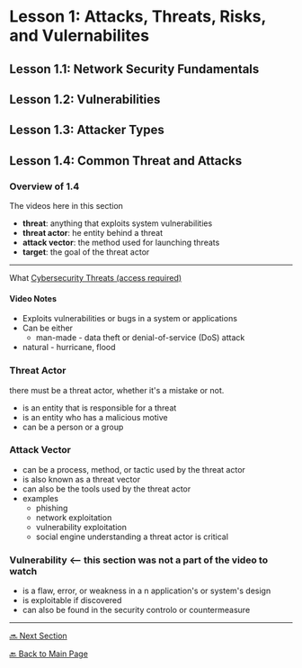 # Lesson 1: Attacks, Threats, Risks, and Vulernabilites

## Lesson 1.1: Network Security Fundamentals

## Lesson 1.2: Vulnerabilities

## Lesson 1.3: Attacker Types

## Lesson 1.4: Common Threat and Attacks

### Overview of 1.4

The videos here in this section

* **threat**: anything that exploits system vulnerabilities
* **threat actor**: he entity behind a threat
* **attack vector**: the method used for launching threats
* **target**: the goal of the threat actor

---

What [Cybersecurity Threats (access required)](https://wgu.percipio.com/courses/6b6fdf11-4192-4a81-82f3-b1dee8c0f608/videos/08a40c89-2490-4a8d-8557-641c78abe364?sharelink=0jgrkLseT)

#### Video Notes

* Exploits vulnerabilities or bugs in a system or applications
* Can be either
    + man-made - data theft or denial-of-service (DoS) attack
* natural - hurricane, flood

### Threat Actor

there must be a threat actor, whether it's a mistake or not. 

* is an entity that is responsible for a threat
* is an entity who has a malicious motive
* can be a person or a group

### Attack Vector 

* can be a process, method, or tactic used by the threat actor
* is also known as a threat vector
* can also be the tools used by the threat actor
* examples
    + phishing
    + network exploitation
    + vulnerability exploitation
    + social engine
understanding a threat actor is critical

### Vulnerability <-- this section was not a part of the video to watch

* is a flaw, error, or weakness in a n application's or system's design
* is exploitable if discovered
* can also be found in the security controlo or countermeasure


---

[🔜 Next Section](./S3-LESSON2.md)

[🔙 Back to Main Page](../../README.md)
